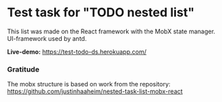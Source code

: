 # Test task for "TODO nested list"

This list was made on the React framework with the MobX state manager. UI-framework used by antd.

**Live-demo:** https://test-todo-ds.herokuapp.com/


### Gratitude

The mobx structure is based on work from the repository: https://github.com/justinhaaheim/nested-task-list-mobx-react
